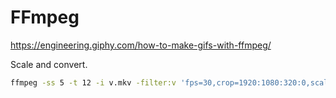 # FFmpeg
<https://engineering.giphy.com/how-to-make-gifs-with-ffmpeg/>

Scale and convert.

```sh
ffmpeg -ss 5 -t 12 -i v.mkv -filter:v 'fps=30,crop=1920:1080:320:0,scale=1280:-1:flags=lanczos' -an -c:v libx265 -crf 16 v.mp4
```
